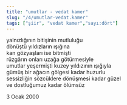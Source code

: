 ```yaml
---
title: "umutlar - vedat kamer"
slug: "/4/umutlar-vedat.kamer"
tags: ["şiir", "vedat kamer","sayı:dört"]
---
```

yalnızlığının bitişinin mutluluğu  
dönüştü yıldızların ışığına\
kan gözyaşları ise bitmişti\
rüzgârın onları uzağa götürmesiyle\
umutlar yeşermişti kuzey yıldızının ışığıyla\
gümüş bir ağacın gölgesi kadar huzurlu\
sessizliğin sözcüklere dönüşmesi kadar güzel\
ve dostluğumuz kadar ölümsüz

3 Ocak 2000
